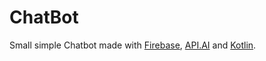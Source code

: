 # ChatBot

Small simple Chatbot made with [Firebase](https://firebase.google.com/), [API.AI](https://api.ai/) and [Kotlin](https://kotlinlang.org/).

